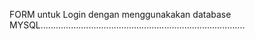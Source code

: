 FORM untuk Login dengan menggunakakan database MYSQL.................................................................................
